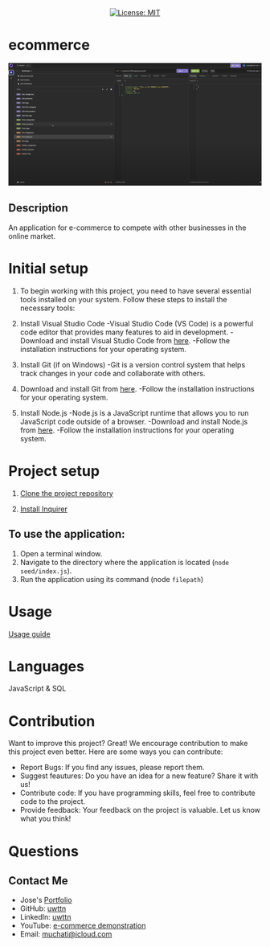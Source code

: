 <div style="text-align: center">
  <a href="https://opensource.org/licenses/MIT">
    <img src="https://img.shields.io/badge/License-MIT-yellow.svg" alt="License: MIT">
  </a>
</div>

# ecommerce
![alt text](commerce.png)
## Description
An application for e-commerce to compete with other businesses in the online market.

# Initial setup

1. To begin working with this project, you need to have several essential tools installed on your system. Follow these steps to install the necessary tools:

2. Install Visual Studio Code
-Visual Studio Code (VS Code) is a powerful code editor that provides many features to aid in development.
-Download and install Visual Studio Code from [here](https://code.visualstudio.com/Download).
-Follow the installation instructions for your operating system.

3. Install Git (if on Windows)
-Git is a version control system that helps track changes in your code and collaborate with others.

4. Download and install Git from [here](https://git-scm.com/downloads).
-Follow the installation instructions for your operating system.

5. Install Node.js
-Node.js is a JavaScript runtime that allows you to run JavaScript code outside of a browser.
-Download and install Node.js from [here](https://nodejs.org/en).
-Follow the installation instructions for your operating system.

# Project setup

1. [Clone the project repository](https://docs.github.com/en/repositories/creating-and-managing-repositories/cloning-a-repository)

2. [Install Inquirer](https://www.npmjs.com/package/inquirer/v/8.2.4)

## To use the application:
1. Open a terminal window.
2. Navigate to the directory where the application is located (`node seed/index.js`).
3. Run the application using its command (node `filepath`)

# Usage
[Usage guide](https://www.youtube.com/watch?v=-zgpXxu2_5c&list=PLk8XMm2RW3E87aiavU5ivWAPg0ldUqFru&index=1)

# Languages
JavaScript & SQL

# Contribution
Want to improve this project? Great! We encourage contribution to make this project even better. Here are some ways you can contribute:
- Report Bugs: If you find any issues, please report them.
- Suggest feautures: Do you have an idea for a new feature? Share it with us!
- Contribute code: If you have programming skills, feel free to contribute code to the project.
- Provide feedback: Your feedback on the project is valuable. Let us know what you think!

# Questions
## Contact Me

- Jose's [Portfolio](https://uwttn.github.io/portfolio/)
- GitHub: [uwttn](https://github.com/uwttn)
- LinkedIn: [uwttn](https://www.linkedin.com/in/uwttn)
- YouTube: [e-commerce demonstration](https://www.youtube.com/watch?v=8qXJz0RQ2d0&list=PLk8XMm2RW3E87aiavU5ivWAPg0ldUqFru&index=3)
- Email: muchati@icloud.com